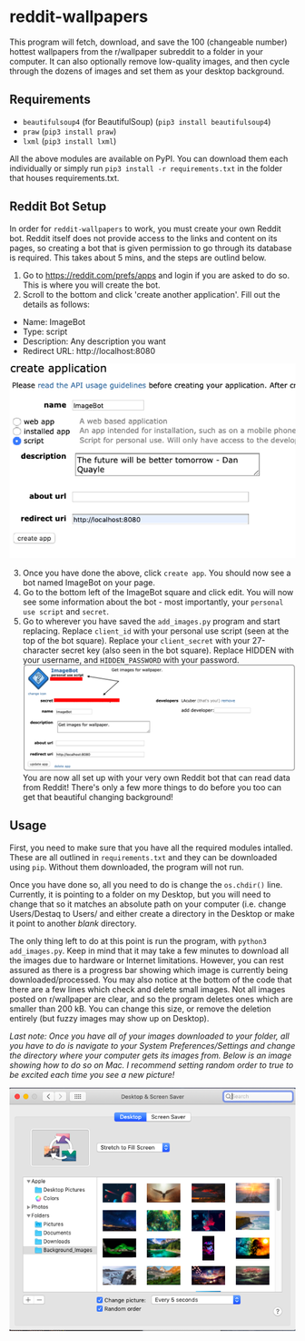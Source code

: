 # reddit-wallpapers

This program will fetch, download, and save the 100 (changeable number) hottest wallpapers from the r/wallpaper subreddit to a folder in your computer. It can also optionally remove low-quality images, and then cycle through the dozens of images and set them as your desktop background.

## Requirements

-   `beautifulsoup4` (for BeautifulSoup) (`pip3 install beautifulsoup4`)
-   `praw` (`pip3 install praw`)
-   `lxml` (`pip3 install lxml`)

All the above modules are available on PyPI. You can download them each individually or simply run `pip3 install -r requirements.txt` in the folder that houses requirements.txt.

## Reddit Bot Setup

In order for `reddit-wallpapers` to work, you must create your own Reddit bot. Reddit itself does not provide access to the links and content on its pages, so creating a bot that is given permission to go through its database is required. This takes about 5 mins, and the steps are outlind below.

1. Go to https://reddit.com/prefs/apps and login if you are asked to do so. This is where you will create the bot.
2. Scroll to the bottom and click 'create another application'. Fill out the details as follows:

-   Name: ImageBot
-   Type: script
-   Description: Any description you want
-   Redirect URL: http://localhost:8080

![Setup Image](/images/application_setup.png?raw=true)

3. Once you have done the above, click `create app`. You should now see a bot named ImageBot on your page.
4. Go to the bottom left of the ImageBot square and click edit. You will now see some information about the bot - most importantly, your `personal use script` and `secret`.
5. Go to wherever you have saved the `add_images.py` program and start replacing. Replace `client_id` with your personal use script (seen at the top of the bot square). Replace your `client_secret` with your 27-character secret key (also seen in the bot square). Replace HIDDEN with your username, and `HIDDEN_PASSWORD` with your password.
   ![Secrets Image](/images/access_secrets.png?raw=true)
   You are now all set up with your very own Reddit bot that can read data from Reddit! There's only a few more things to do before you too can get that beautiful changing background!

## Usage

First, you need to make sure that you have all the required modules intalled. These are all outlined in `requirements.txt` and they can be downloaded using `pip`. Without them downloaded, the program will not run.

Once you have done so, all you need to do is change the `os.chdir()` line. Currently, it is pointing to a folder on my Desktop, but you will need to change that so it matches an absolute path on your computer (i.e. change Users/Destaq to Users/<your name> and either create a directory in the Desktop or make it point to another _blank_ directory.

The only thing left to do at this point is run the program, with `python3 add_images.py`. Keep in mind that it may take a few minutes to download all the images due to hardware or Internet limitations. However, you can rest assured as there is a progress bar showing which image is currently being downloaded/processed. You may also notice at the bottom of the code that there are a few lines which check and delete small images. Not all images posted on r/wallpaper are clear, and so the program deletes ones which are smaller than 200 kB. You can change this size, or remove the deletion entirely (but fuzzy images may show up on Desktop).

_Last note: Once you have all of your images downloaded to your folder, all you have to do is navigate to your System Preferences/Settings and change the directory where your computer gets its images from. Below is an image showing how to do so on Mac. I recommend setting random order to true to be excited each time you see a new picture!_

![System Preferences Image](/images/system_prefs.png?raw=true)
